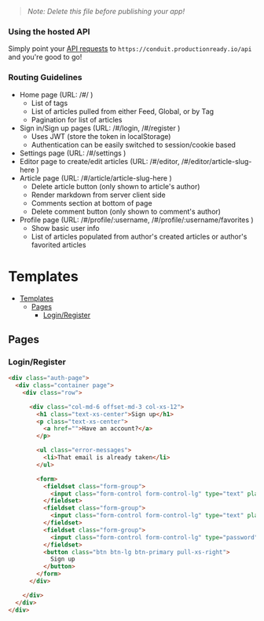 > *Note: Delete this file before publishing your app!*

### Using the hosted API

Simply point your [API requests](https://github.com/gothinkster/realworld/tree/master/api) to `https://conduit.productionready.io/api` and you're good to go!

### Routing Guidelines

- Home page (URL: /#/ )
    - List of tags
    - List of articles pulled from either Feed, Global, or by Tag
    - Pagination for list of articles
- Sign in/Sign up pages (URL: /#/login, /#/register )
    - Uses JWT (store the token in localStorage)
    - Authentication can be easily switched to session/cookie based
- Settings page (URL: /#/settings )
- Editor page to create/edit articles (URL: /#/editor, /#/editor/article-slug-here )
- Article page (URL: /#/article/article-slug-here )
    - Delete article button (only shown to article's author)
    - Render markdown from server client side
    - Comments section at bottom of page
    - Delete comment button (only shown to comment's author)
- Profile page (URL: /#/profile/:username, /#/profile/:username/favorites )
    - Show basic user info
    - List of articles populated from author's created articles or author's favorited articles

# Templates

- [Templates](#templates)
  - [Pages](#pages)
    - [Login/Register](#loginregister)


## Pages

### Login/Register

```html
<div class="auth-page">
  <div class="container page">
    <div class="row">

      <div class="col-md-6 offset-md-3 col-xs-12">
        <h1 class="text-xs-center">Sign up</h1>
        <p class="text-xs-center">
          <a href="">Have an account?</a>
        </p>

        <ul class="error-messages">
          <li>That email is already taken</li>
        </ul>

        <form>
          <fieldset class="form-group">
            <input class="form-control form-control-lg" type="text" placeholder="Your Name">
          </fieldset>
          <fieldset class="form-group">
            <input class="form-control form-control-lg" type="text" placeholder="Email">
          </fieldset>
          <fieldset class="form-group">
            <input class="form-control form-control-lg" type="password" placeholder="Password">
          </fieldset>
          <button class="btn btn-lg btn-primary pull-xs-right">
            Sign up
          </button>
        </form>
      </div>

    </div>
  </div>
</div>
```
